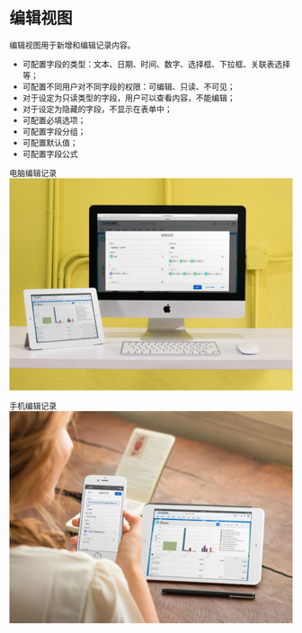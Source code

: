 编辑视图
===

编辑视图用于新增和编辑记录内容。

- 可配置字段的类型：文本、日期、时间、数字、选择框、下拉框、关联表选择等；
- 可配置不同用户对不同字段的权限：可编辑、只读、不可见；
- 对于设定为只读类型的字段，用户可以查看内容，不能编辑；
- 对于设定为隐藏的字段，不显示在表单中；
- 可配置必填选项；
- 可配置字段分组；
- 可配置默认值；
- 可配置字段公式

电脑编辑记录
![电脑、手机界面展示](assets/mac_ipad_report.jpg)

手机编辑记录
![电脑、手机编辑记录界面展示](assets/ipad_iphone_edit.jpg)